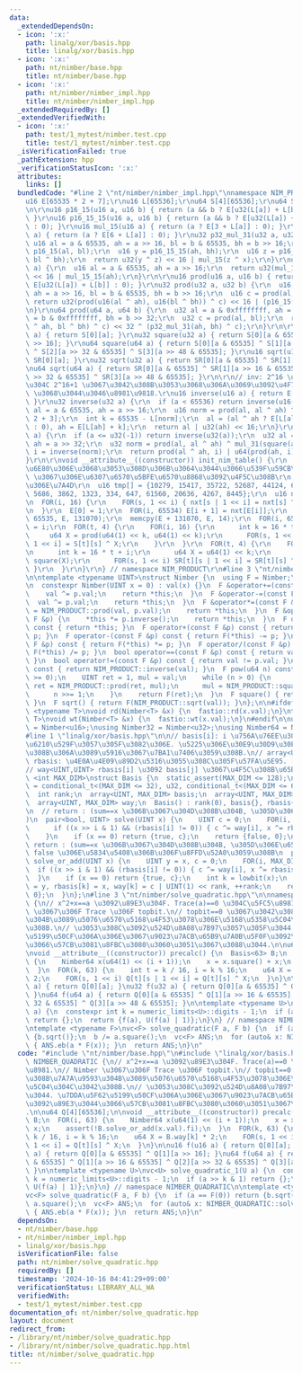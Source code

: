 ```yaml
---
data:
  _extendedDependsOn:
  - icon: ':x:'
    path: linalg/xor/basis.hpp
    title: linalg/xor/basis.hpp
  - icon: ':x:'
    path: nt/nimber/base.hpp
    title: nt/nimber/base.hpp
  - icon: ':x:'
    path: nt/nimber/nimber_impl.hpp
    title: nt/nimber/nimber_impl.hpp
  _extendedRequiredBy: []
  _extendedVerifiedWith:
  - icon: ':x:'
    path: test/1_mytest/nimber.test.cpp
    title: test/1_mytest/nimber.test.cpp
  _isVerificationFailed: true
  _pathExtension: hpp
  _verificationStatusIcon: ':x:'
  attributes:
    links: []
  bundledCode: "#line 2 \"nt/nimber/nimber_impl.hpp\"\nnamespace NIM_PRODUCT {\r\n\
    u16 E[65535 * 2 + 7];\r\nu16 L[65536];\r\nu64 S[4][65536];\r\nu64 SR[4][65536];\r\
    \n\r\nu16 p16_15(u16 a, u16 b) { return (a && b ? E[u32(L[a]) + L[b] + 3] : 0);\
    \ }\r\nu16 p16_15_15(u16 a, u16 b) { return (a && b ? E[u32(L[a]) + L[b] + 6]\
    \ : 0); }\r\nu16 mul_15(u16 a) { return (a ? E[3 + L[a]] : 0); }\r\nu16 mul_15_15(u16\
    \ a) { return (a ? E[6 + L[a]] : 0); }\r\nu32 p32_mul_31(u32 a, u32 b) {\r\n \
    \ u16 al = a & 65535, ah = a >> 16, bl = b & 65535, bh = b >> 16;\r\n  u16 x =\
    \ p16_15(al, bl);\r\n  u16 y = p16_15_15(ah, bh);\r\n  u16 z = p16_15(al ^ ah,\
    \ bl ^ bh);\r\n  return u32(y ^ z) << 16 | mul_15(z ^ x);\r\n}\r\nu32 mul_31(u32\
    \ a) {\r\n  u16 al = a & 65535, ah = a >> 16;\r\n  return u32(mul_15(al ^ ah))\
    \ << 16 | mul_15_15(ah);\r\n}\r\n\r\nu16 prod(u16 a, u16 b) { return (a && b ?\
    \ E[u32(L[a]) + L[b]] : 0); }\r\nu32 prod(u32 a, u32 b) {\r\n  u16 al = a & 65535,\
    \ ah = a >> 16, bl = b & 65535, bh = b >> 16;\r\n  u16 c = prod(al, bl);\r\n \
    \ return u32(prod(u16(al ^ ah), u16(bl ^ bh)) ^ c) << 16 | (p16_15(ah, bh) ^ c);\r\
    \n}\r\nu64 prod(u64 a, u64 b) {\r\n  u32 al = a & 0xffffffff, ah = a >> 32, bl\
    \ = b & 0xffffffff, bh = b >> 32;\r\n  u32 c = prod(al, bl);\r\n  return u64(prod(al\
    \ ^ ah, bl ^ bh) ^ c) << 32 ^ (p32_mul_31(ah, bh) ^ c);\r\n}\r\n\r\nu16 square(u16\
    \ a) { return S[0][a]; }\r\nu32 square(u32 a) { return S[0][a & 65535] ^ S[1][a\
    \ >> 16]; }\r\nu64 square(u64 a) { return S[0][a & 65535] ^ S[1][a >> 16 & 65535]\
    \ ^ S[2][a >> 32 & 65535] ^ S[3][a >> 48 & 65535]; }\r\nu16 sqrt(u16 a) { return\
    \ SR[0][a]; }\r\nu32 sqrt(u32 a) { return SR[0][a & 65535] ^ SR[1][a >> 16]; }\r\
    \nu64 sqrt(u64 a) { return SR[0][a & 65535] ^ SR[1][a >> 16 & 65535] ^ SR[2][a\
    \ >> 32 & 65535] ^ SR[3][a >> 48 & 65535]; }\r\n\r\n// inv: 2^16 \u306E\u5171\u5F79\
    \u304C 2^16+1 \u3067\u3042\u308B\u3053\u3068\u306A\u3069\u3092\u4F7F\u3046. x^{-1}=y(xy)^{-1}\
    \ \u3068\u3044\u3046\u8981\u9818.\r\nu16 inverse(u16 a) { return E[65535 - L[a]];\
    \ }\r\nu32 inverse(u32 a) {\r\n  if (a < 65536) return inverse(u16(a));\r\n  u16\
    \ al = a & 65535, ah = a >> 16;\r\n  u16 norm = prod(al, al ^ ah) ^ E[L[ah] *\
    \ 2 + 3];\r\n  int k = 65535 - L[norm];\r\n  al = (al ^ ah ? E[L[al ^ ah] + k]\
    \ : 0), ah = E[L[ah] + k];\r\n  return al | u32(ah) << 16;\r\n}\r\nu64 inverse(u64\
    \ a) {\r\n  if (a <= u32(-1)) return inverse(u32(a));\r\n  u32 al = a & 0xffffffff,\
    \ ah = a >> 32;\r\n  u32 norm = prod(al, al ^ ah) ^ mul_31(square(ah));\r\n  u32\
    \ i = inverse(norm);\r\n  return prod(al ^ ah, i) | u64(prod(ah, i)) << 32;\r\n\
    }\r\n\r\nvoid __attribute__((constructor)) init_nim_table() {\r\n  // 2^16 \u672A\
    \u6E80\u306E\u3068\u3053\u308D\u306B\u3064\u3044\u3066\u539F\u59CB\u6839 10279\
    \ \u3067\u306E\u6307\u6570\u5BFE\u6570\u8868\u3092\u4F5C\u308B\r\n  // 2^k \u3068\
    \u306E\u7A4D\r\n  u16 tmp[] = {10279, 15417, 35722, 52687, 44124, 62628, 15661,\
    \ 5686, 3862, 1323, 334, 647, 61560, 20636, 4267, 8445};\r\n  u16 nxt[65536];\r\
    \n  FOR(i, 16) {\r\n    FOR(s, 1 << i) { nxt[s | 1 << i] = nxt[s] ^ tmp[i]; }\r\
    \n  }\r\n  E[0] = 1;\r\n  FOR(i, 65534) E[i + 1] = nxt[E[i]];\r\n  memcpy(E +\
    \ 65535, E, 131070);\r\n  memcpy(E + 131070, E, 14);\r\n  FOR(i, 65535) L[E[i]]\
    \ = i;\r\n  FOR(t, 4) {\r\n    FOR(i, 16) {\r\n      int k = 16 * t + i;\r\n \
    \     u64 X = prod(u64(1) << k, u64(1) << k);\r\n      FOR(s, 1 << i) S[t][s |\
    \ 1 << i] = S[t][s] ^ X;\r\n    }\r\n  }\r\n  FOR(t, 4) {\r\n    FOR(i, 16) {\r\
    \n      int k = 16 * t + i;\r\n      u64 X = u64(1) << k;\r\n      FOR(63) X =\
    \ square(X);\r\n      FOR(s, 1 << i) SR[t][s | 1 << i] = SR[t][s] ^ X;\r\n   \
    \ }\r\n  }\r\n}\r\n} // namespace NIM_PRODUCT\r\n#line 3 \"nt/nimber/base.hpp\"\
    \n\ntemplate <typename UINT>\nstruct Nimber {\n  using F = Nimber;\n  UINT val;\n\
    \n  constexpr Nimber(UINT x = 0) : val(x) {}\n  F &operator+=(const F &p) {\n\
    \    val ^= p.val;\n    return *this;\n  }\n  F &operator-=(const F &p) {\n  \
    \  val ^= p.val;\n    return *this;\n  }\n  F &operator*=(const F &p) {\n    val\
    \ = NIM_PRODUCT::prod(val, p.val);\n    return *this;\n  }\n  F &operator/=(const\
    \ F &p) {\n    *this *= p.inverse();\n    return *this;\n  }\n  F operator-()\
    \ const { return *this; }\n  F operator+(const F &p) const { return F(*this) +=\
    \ p; }\n  F operator-(const F &p) const { return F(*this) -= p; }\n  F operator*(const\
    \ F &p) const { return F(*this) *= p; }\n  F operator/(const F &p) const { return\
    \ F(*this) /= p; }\n  bool operator==(const F &p) const { return val == p.val;\
    \ }\n  bool operator!=(const F &p) const { return val != p.val; }\n  F inverse()\
    \ const { return NIM_PRODUCT::inverse(val); }\n  F pow(u64 n) const {\n    assert(n\
    \ >= 0);\n    UINT ret = 1, mul = val;\n    while (n > 0) {\n      if (n & 1)\
    \ ret = NIM_PRODUCT::prod(ret, mul);\n      mul = NIM_PRODUCT::square(mul);\n\
    \      n >>= 1;\n    }\n    return F(ret);\n  }\n  F square() { return F(NIM_PRODUCT::square(val));\
    \ }\n  F sqrt() { return F(NIM_PRODUCT::sqrt(val)); }\n};\n\n#ifdef FASTIO\ntemplate\
    \ <typename T>\nvoid rd(Nimber<T> &x) {\n  fastio::rd(x.val);\n}\ntemplate <typename\
    \ T>\nvoid wt(Nimber<T> &x) {\n  fastio::wt(x.val);\n}\n#endif\n\nusing Nimber16\
    \ = Nimber<u16>;\nusing Nimber32 = Nimber<u32>;\nusing Nimber64 = Nimber<u64>;\n\
    #line 1 \"linalg/xor/basis.hpp\"\n\n// basis[i]: i \u756A\u76EE\u306B\u8FFD\u52A0\
    \u6210\u529F\u3057\u305F\u3082\u306E. \u5225\u306E\u30E9\u30D9\u30EB\u304C\u3042\
    \u308B\u306A\u3089\u5916\u3067\u7BA1\u7406\u3059\u308B.\n// array<UINT, MAX_DIM>\
    \ rbasis: \u4E0A\u4E09\u89D2\u5316\u3055\u308C\u305F\u57FA\u5E95. [i][i]==1.\n\
    // way<UINT,UINT> rbasis[i] \u3092 basis[j] \u3067\u4F5C\u308B\u65B9\u6CD5\ntemplate\
    \ <int MAX_DIM>\nstruct Basis {\n  static_assert(MAX_DIM <= 128);\n  using UINT\
    \ = conditional_t<(MAX_DIM <= 32), u32, conditional_t<(MAX_DIM <= 64), u64, u128>>;\n\
    \  int rank;\n  array<UINT, MAX_DIM> basis;\n  array<UINT, MAX_DIM> rbasis;\n\
    \  array<UINT, MAX_DIM> way;\n  Basis() : rank(0), basis{}, rbasis{}, way{} {}\n\
    \n  // return : (sum==x \u306B\u3067\u304D\u308B\u304B, \u305D\u306E\u65B9\u6CD5\
    )\n  pair<bool, UINT> solve(UINT x) {\n    UINT c = 0;\n    FOR(i, MAX_DIM) {\n\
    \      if ((x >> i & 1) && (rbasis[i] != 0)) { c ^= way[i], x ^= rbasis[i]; }\n\
    \    }\n    if (x == 0) return {true, c};\n    return {false, 0};\n  }\n\n  //\
    \ return : (sum==x \u306B\u3067\u304D\u308B\u304B, \u305D\u306E\u65B9\u6CD5).\
    \ false \u306E\u5834\u5408\u306B\u306F\u8FFD\u52A0\u3059\u308B\n  pair<bool, UINT>\
    \ solve_or_add(UINT x) {\n    UINT y = x, c = 0;\n    FOR(i, MAX_DIM) {\n    \
    \  if ((x >> i & 1) && (rbasis[i] != 0)) { c ^= way[i], x ^= rbasis[i]; }\n  \
    \  }\n    if (x == 0) return {true, c};\n    int k = lowbit(x);\n    basis[rank]\
    \ = y, rbasis[k] = x, way[k] = c | UINT(1) << rank, ++rank;\n    return {false,\
    \ 0};\n  }\n};\n#line 3 \"nt/nimber/solve_quadratic.hpp\"\n\nnamespace NIMBER_QUADRATIC\
    \ {\n// x^2+x==a \u3092\u89E3\u304F. Trace(a)==0 \u304C\u5FC5\u8981.\n// Nimber\
    \ \u3067\u306F Trace \u306F topbit.\n// topbit==0 \u3067\u3042\u308B\u7A7A\u9593\
    \u304B\u3089\u5076\u6570\u5168\u4F53\u3078\u306E\u5168\u5358\u5C04\u304C\u3042\
    \u308B.\n// \u3053\u308C\u3092\u524D\u8A08\u7B97\u3057\u305F\u3044. \u7DDA\u5F62\
    \u5199\u50CF\u306A\u306E\u3067\u9023\u7ACB\u65B9\u7A0B\u5F0F\u3092\u89E3\u3044\
    \u3066\u57CB\u3081\u8FBC\u3080\u3060\u3051\u3067\u3088\u3044.\n\nu64 Q[4][65536];\n\
    \nvoid __attribute__((constructor)) precalc() {\n  Basis<63> B;\n  FOR(i, 63)\
    \ {\n    Nimber64 x(u64(1) << (i + 1));\n    x = x.square() + x;\n    assert(!B.solve_or_add(x.val).fi);\n\
    \  }\n  FOR(k, 63) {\n    int t = k / 16, i = k % 16;\n    u64 X = B.way[k] *\
    \ 2;\n    FOR(s, 1 << i) Q[t][s | 1 << i] = Q[t][s] ^ X;\n  }\n}\n\nu16 f(u16\
    \ a) { return Q[0][a]; }\nu32 f(u32 a) { return Q[0][a & 65535] ^ Q[1][a >> 16];\
    \ }\nu64 f(u64 a) { return Q[0][a & 65535] ^ Q[1][a >> 16 & 65535] ^ Q[2][a >>\
    \ 32 & 65535] ^ Q[3][a >> 48 & 65535]; }\n\ntemplate <typename U>\nvc<U> solve_quadratic_1(U\
    \ a) {\n  constexpr int k = numeric_limits<U>::digits - 1;\n  if (a >> k & 1)\
    \ return {};\n  return {f(a), U(f(a) | 1)};\n}\n} // namespace NIMBER_QUADRATIC\n\
    \ntemplate <typename F>\nvc<F> solve_quadratic(F a, F b) {\n  if (a == F(0)) return\
    \ {b.sqrt()};\n  b /= a.square();\n  vc<F> ANS;\n  for (auto& x: NIMBER_QUADRATIC::solve_quadratic_1(b.val))\
    \ { ANS.eb(a * F(x)); }\n  return ANS;\n}\n"
  code: "#include \"nt/nimber/base.hpp\"\n#include \"linalg/xor/basis.hpp\"\n\nnamespace\
    \ NIMBER_QUADRATIC {\n// x^2+x==a \u3092\u89E3\u304F. Trace(a)==0 \u304C\u5FC5\
    \u8981.\n// Nimber \u3067\u306F Trace \u306F topbit.\n// topbit==0 \u3067\u3042\
    \u308B\u7A7A\u9593\u304B\u3089\u5076\u6570\u5168\u4F53\u3078\u306E\u5168\u5358\
    \u5C04\u304C\u3042\u308B.\n// \u3053\u308C\u3092\u524D\u8A08\u7B97\u3057\u305F\
    \u3044. \u7DDA\u5F62\u5199\u50CF\u306A\u306E\u3067\u9023\u7ACB\u65B9\u7A0B\u5F0F\
    \u3092\u89E3\u3044\u3066\u57CB\u3081\u8FBC\u3080\u3060\u3051\u3067\u3088\u3044\
    .\n\nu64 Q[4][65536];\n\nvoid __attribute__((constructor)) precalc() {\n  Basis<63>\
    \ B;\n  FOR(i, 63) {\n    Nimber64 x(u64(1) << (i + 1));\n    x = x.square() +\
    \ x;\n    assert(!B.solve_or_add(x.val).fi);\n  }\n  FOR(k, 63) {\n    int t =\
    \ k / 16, i = k % 16;\n    u64 X = B.way[k] * 2;\n    FOR(s, 1 << i) Q[t][s |\
    \ 1 << i] = Q[t][s] ^ X;\n  }\n}\n\nu16 f(u16 a) { return Q[0][a]; }\nu32 f(u32\
    \ a) { return Q[0][a & 65535] ^ Q[1][a >> 16]; }\nu64 f(u64 a) { return Q[0][a\
    \ & 65535] ^ Q[1][a >> 16 & 65535] ^ Q[2][a >> 32 & 65535] ^ Q[3][a >> 48 & 65535];\
    \ }\n\ntemplate <typename U>\nvc<U> solve_quadratic_1(U a) {\n  constexpr int\
    \ k = numeric_limits<U>::digits - 1;\n  if (a >> k & 1) return {};\n  return {f(a),\
    \ U(f(a) | 1)};\n}\n} // namespace NIMBER_QUADRATIC\n\ntemplate <typename F>\n\
    vc<F> solve_quadratic(F a, F b) {\n  if (a == F(0)) return {b.sqrt()};\n  b /=\
    \ a.square();\n  vc<F> ANS;\n  for (auto& x: NIMBER_QUADRATIC::solve_quadratic_1(b.val))\
    \ { ANS.eb(a * F(x)); }\n  return ANS;\n}\n"
  dependsOn:
  - nt/nimber/base.hpp
  - nt/nimber/nimber_impl.hpp
  - linalg/xor/basis.hpp
  isVerificationFile: false
  path: nt/nimber/solve_quadratic.hpp
  requiredBy: []
  timestamp: '2024-10-16 04:41:29+09:00'
  verificationStatus: LIBRARY_ALL_WA
  verifiedWith:
  - test/1_mytest/nimber.test.cpp
documentation_of: nt/nimber/solve_quadratic.hpp
layout: document
redirect_from:
- /library/nt/nimber/solve_quadratic.hpp
- /library/nt/nimber/solve_quadratic.hpp.html
title: nt/nimber/solve_quadratic.hpp
---
```

